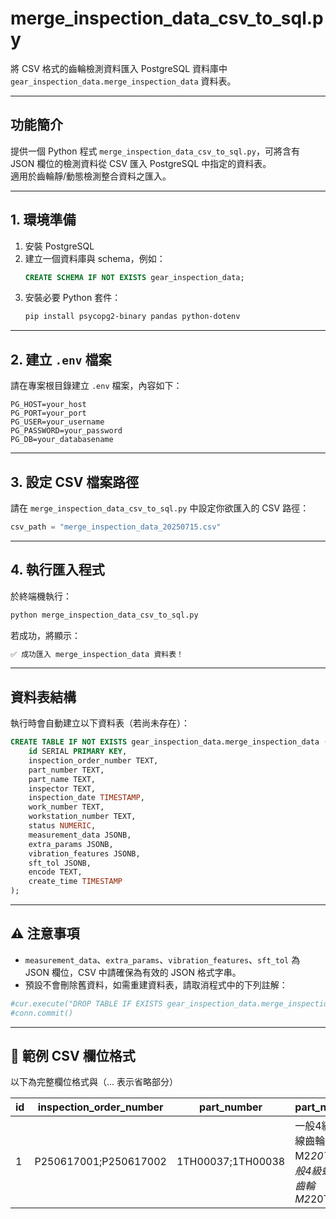 
# merge_inspection_data_csv_to_sql.py

將 CSV 格式的齒輪檢測資料匯入 PostgreSQL 資料庫中 `gear_inspection_data.merge_inspection_data` 資料表。

---

## 功能簡介

提供一個 Python 程式 `merge_inspection_data_csv_to_sql.py`，可將含有 JSON 欄位的檢測資料從 CSV 匯入 PostgreSQL 中指定的資料表。  
適用於齒輪靜/動態檢測整合資料之匯入。

---

## 1. 環境準備

1. 安裝 PostgreSQL
2. 建立一個資料庫與 schema，例如：
   ```sql
   CREATE SCHEMA IF NOT EXISTS gear_inspection_data;
   ```
3. 安裝必要 Python 套件：
   ```bash
   pip install psycopg2-binary pandas python-dotenv
   ```

---

## 2. 建立 `.env` 檔案

請在專案根目錄建立 `.env` 檔案，內容如下：

```env
PG_HOST=your_host
PG_PORT=your_port
PG_USER=your_username
PG_PASSWORD=your_password
PG_DB=your_databasename
```

---

## 3. 設定 CSV 檔案路徑

請在 `merge_inspection_data_csv_to_sql.py` 中設定你欲匯入的 CSV 路徑：

```python
csv_path = "merge_inspection_data_20250715.csv"
```

---

## 4. 執行匯入程式

於終端機執行：

```bash
python merge_inspection_data_csv_to_sql.py
```

若成功，將顯示：

```bash
✅ 成功匯入 merge_inspection_data 資料表！
```

---

## 資料表結構

執行時會自動建立以下資料表（若尚未存在）：

```sql
CREATE TABLE IF NOT EXISTS gear_inspection_data.merge_inspection_data (
    id SERIAL PRIMARY KEY,
    inspection_order_number TEXT,
    part_number TEXT,
    part_name TEXT,
    inspector TEXT,
    inspection_date TIMESTAMP,
    work_number TEXT,
    workstation_number TEXT,
    status NUMERIC,
    measurement_data JSONB,
    extra_params JSONB,
    vibration_features JSONB,
    sft_tol JSONB,
    encode TEXT,
    create_time TIMESTAMP
);
```

---

## ⚠️ 注意事項

- `measurement_data`、`extra_params`、`vibration_features`、`sft_tol` 為 JSON 欄位，CSV 中請確保為有效的 JSON 格式字串。
- 預設不會刪除舊資料，如需重建資料表，請取消程式中的下列註解：

```python
#cur.execute("DROP TABLE IF EXISTS gear_inspection_data.merge_inspection_data CASCADE;")
#conn.commit()
```

---

## 📂 範例 CSV 欄位格式
以下為完整欄位格式與（... 表示省略部分）

| id  | inspection_order_number | part_number         | part_name                                      | inspector | inspection_date     | work_number        | workstation_number | status | measurement_data                                        | extra_params                                     | vibration_features                                         | sft_tol                                              | encode | create_time         |
|-----|--------------------------|---------------------|------------------------------------------------|-----------|----------------------|---------------------|---------------------|--------|---------------------------------------------------------|--------------------------------------------------|-------------------------------------------------------------|-------------------------------------------------------|--------|----------------------|
| 1 | P250617001;P250617002   | 1TH00037;1TH00038   | 一般4級蝸線齒輪M2*20T;一般4級蝸線齒輪M2*20T | 22023     | 2025-06-18 16:06:08 | 5211-20250617001    | F001                | 未判定 | {"S25060000025": [3.9935], "S25060000026": [9.3785], ...} | {"module": "2", "gear_ratio": "1", ...}         | {"Time_rms_x": "0.03806585", "Time_rms_y": "0.0872722", ...} | {"CW_Fi": "9.8", "CW_fi": "5.59", ...}               | 4      | 2025-07-02 10:53:00 |




